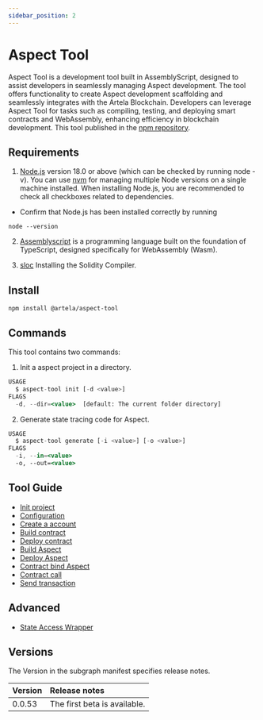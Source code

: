 ```yaml
---
sidebar_position: 2
---
```


# Aspect Tool

Aspect Tool is a development tool built in AssemblyScript, designed to assist developers in seamlessly managing Aspect
development. The tool offers functionality to create Aspect development scaffolding and seamlessly integrates with the
Artela Blockchain. Developers can leverage Aspect Tool for tasks such as compiling, testing, and deploying smart
contracts and WebAssembly, enhancing efficiency in blockchain development.
This tool published in the [npm repository](https://www.npmjs.com/package/@artela/aspect-tool).

## Requirements

1. [Node.js](https://nodejs.org/en/download/) version 18.0 or above (which can be checked by running node -v). You can
   use [nvm](https://github.com/nvm-sh/nvm) for managing multiple Node versions on a single machine installed.
   When installing Node.js, you are recommended to check all checkboxes related to dependencies.

* Confirm that Node.js has been installed correctly by running
```shell
node --version
```

2. [Assemblyscript](https://assemblyscript.bootcss.com/introduction.html)  is a programming language built on the
   foundation of TypeScript, designed specifically for WebAssembly (Wasm).

3. [sloc](https://docs.soliditylang.org/en/latest/installing-solidity.html)  Installing the Solidity Compiler.

## Install

```shell
npm install @artela/aspect-tool
```

## Commands

This tool contains two commands:

1. Init a aspect project in a directory.

```jsx
USAGE
  $ aspect-tool init [-d <value>]
FLAGS
  -d, --dir=<value>  [default: The current folder directory]
```

2. Generate state tracing code for Aspect.

```jsx
USAGE
  $ aspect-tool generate [-i <value>] [-o <value>]
FLAGS
  -i, --in=<value>
  -o, --out=<value>
```

## Tool Guide

* [Init project](/develop/reference/aspect-tool/init)
* [Configuration](/develop/reference/aspect-tool/config)
* [Create a account](/develop/reference/aspect-tool/create-account)
* [Build contract](/develop/reference/aspect-tool/build-contract)
* [Deploy contract](/develop/reference/aspect-tool/deploy-contract)
* [Build Aspect](/develop/reference/aspect-tool/build-aspect)
* [Deploy Aspect](/develop/reference/aspect-tool/deploy-aspect)
* [Contract bind Aspect](/develop/reference/aspect-tool/bind-aspect)
* [Contract call](/develop/reference/aspect-tool/contract-call)
* [Send transaction](/develop/reference/aspect-tool/send-tx)

## Advanced

* [State Access Wrapper](/develop/reference/aspect-tool/advanced/generate)

## Versions

The Version in the subgraph manifest specifies release notes.

| Version | 	Release notes               |
|:--------|:-----------------------------|
| 0.0.53  | The first beta is available. |

